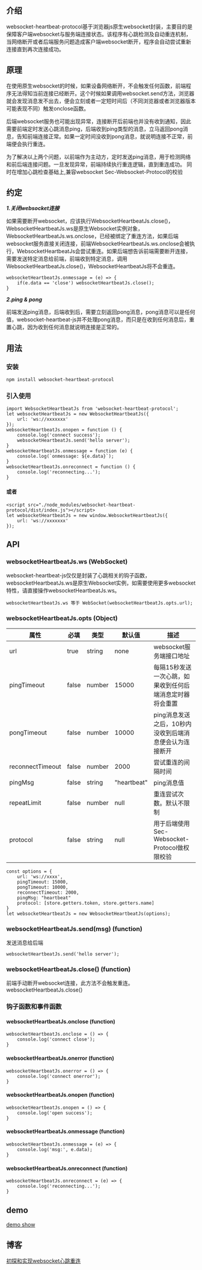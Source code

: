 
## 介绍
websocket-heartbeat-protocol基于浏览器js原生websocket封装，主要目的是保障客户端websocket与服务端连接状态。该程序有心跳检测及自动重连机制，当网络断开或者后端服务问题造成客户端websocket断开，程序会自动尝试重新连接直到再次连接成功。
## 原理
在使用原生websocket的时候，如果设备网络断开，不会触发任何函数，前端程序无法得知当前连接已经断开。这个时候如果调用websocket.send方法，浏览器就会发现消息发不出去，便会立刻或者一定短时间后（不同浏览器或者浏览器版本可能表现不同）触发onclose函数。

后端websocket服务也可能出现异常，连接断开后前端也并没有收到通知，因此需要前端定时发送心跳消息ping，后端收到ping类型的消息，立马返回pong消息，告知前端连接正常。如果一定时间没收到pong消息，就说明连接不正常，前端便会执行重连。

为了解决以上两个问题，以前端作为主动方，定时发送ping消息，用于检测网络和前后端连接问题。一旦发现异常，前端持续执行重连逻辑，直到重连成功。
同时在增加心跳检查基础上,兼容websocket Sec-Websocket-Protocol的校验
## 约定

***1.关闭websocket连接***

 如果需要断开websocket，应该执行WebsocketHeartbeatJs.close()，WebsocketHeartbeatJs.ws是原生Websocket实例对象，WebsocketHeartbeatJs.ws.onclose，已经被绑定了重连方法，如果后端websocket服务直接关闭连接，前端WebsocketHeartbeatJs.ws.onclose会被执行，WebsocketHeartbeatJs会尝试重连。如果后端想告诉前端需要断开连接，需要发送特定消息给前端，前端收到特定消息，调用WebsocketHeartbeatJs.close()，WebsocketHeartbeatJs将不会重连。
 
 

    websocketHeartbeatJs.onmessage = (e) => {
        if(e.data == 'close') websocketHeartbeatJs.close();
    }

 
***2.ping & pong***

 前端发送ping消息，后端收到后，需要立刻返回pong消息，pong消息可以是任何值，websocket-heartbeat-js并不处理pong消息，而只是在收到任何消息后，重置心跳，因为收到任何消息就说明连接是正常的。

 
## 用法
### 安装
    npm install websocket-heartbeat-protocol

### 引入使用

    import WebsocketHeartbeatJs from 'websocket-heartbeat-protocol';
    let websocketHeartbeatJs = new WebsocketHeartbeatJs({
        url: 'ws://xxxxxxx'
    });
    websocketHeartbeatJs.onopen = function () {
        console.log('connect success');
        websocketHeartbeatJs.send('hello server');
    }
    websocketHeartbeatJs.onmessage = function (e) {
        console.log(`onmessage: ${e.data}`);
    }
    websocketHeartbeatJs.onreconnect = function () {
        console.log('reconnecting...');
    }

#### 或者

    <script src="./node_modules/websocket-heartbeat-protocol/dist/index.js"></script>
    let websocketHeartbeatJs = new window.WebsocketHeartbeatJs({
        url: 'ws://xxxxxxx'
    });

## API
### websocketHeartbeatJs.ws (WebSocket)
websocket-heartbeat-js仅仅是封装了心跳相关的钩子函数，websocketHeartbeatJs.ws是原生Websocket实例，如需要使用更多websocket特性，请直接操作websocketHeartbeatJs.ws。

    websocketHeartbeatJs.ws 等于 WebSocket(websocketHeartbeatJs.opts.url);

### websocketHeartbeatJs.opts (Object)
    
| 属性 | 必填 | 类型 | 默认值 | 描述 |
| ------ | ------ | ------ | ------ | ------ |
| url | true | string | none | websocket服务端接口地址 |
| pingTimeout | false | number | 15000 | 每隔15秒发送一次心跳，如果收到任何后端消息定时器将会重置 |
| pongTimeout | false | number | 10000 | ping消息发送之后，10秒内没收到后端消息便会认为连接断开 |
| reconnectTimeout | false | number | 2000 | 尝试重连的间隔时间 |
| pingMsg | false | string | "heartbeat" | ping消息值 |
| repeatLimit | false | number | null | 重连尝试次数。默认不限制 |
| protocol | false | string | null | 用于后端使用Sec-Websocket-Protocol做权限校验 |

    const options = {
        url: 'ws://xxxx',
        pingTimeout: 15000, 
        pongTimeout: 10000, 
        reconnectTimeout: 2000,
        pingMsg: "heartbeat"
        protocol: [store.getters.token, store.getters.name]
    }
    let websocketHeartbeatJs = new WebsocketHeartbeatJs(options);

### websocketHeartbeatJs.send(msg) (function)
发送消息给后端

    websocketHeartbeatJs.send('hello server');

### websocketHeartbeatJs.close() (function)
前端手动断开websocket连接，此方法不会触发重连。
websocketHeartbeatJs.close()

### 钩子函数和事件函数
#### websocketHeartbeatJs.onclose (function)

    websocketHeartbeatJs.onclose = () => {
        console.log('connect close');
    }

#### websocketHeartbeatJs.onerror (function)

    websocketHeartbeatJs.onerror = () => {
        console.log('connect onerror');
    }

#### websocketHeartbeatJs.onopen (function)

    websocketHeartbeatJs.onopen = () => {
        console.log('open success');
    }

#### websocketHeartbeatJs.onmessage (function)

    websocketHeartbeatJs.onmessage = (e) => {
        console.log('msg:', e.data);
    }

#### websocketHeartbeatJs.onreconnect (function)

    websocketHeartbeatJs.onreconnect = (e) => {
        console.log('reconnecting...');
    }

## demo
[demo show][2]


## 博客 
[初探和实现websocket心跳重连][3]


  [1]: https://github.com/svnshing/websocket-heartbeat-js/blob/master/README.md
  [2]: http://htmlpreview.github.io/?https://github.com/svnshing/websocket-heartbeat-js/blob/master/demo/index.html
  [3]: http://www.cnblogs.com/1wen/p/5808276.html
